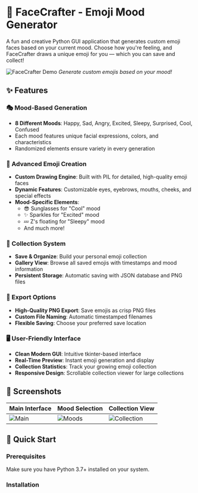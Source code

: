 # 🎨 FaceCrafter - Emoji Mood Generator

A fun and creative Python GUI application that generates custom emoji faces based on your current mood. Choose how you're feeling, and FaceCrafter draws a unique emoji for you — which you can save and collect!

![FaceCrafter Demo](demo/facecrafter_demo.gif)
*Generate custom emojis based on your mood!*

## ✨ Features    

### 🎭 Mood-Based Generation
  
- **8 Different Moods**: Happy, Sad, Angry, Excited, Sleepy, Surprised, Cool, Confused  
- Each mood features unique facial expressions, colors, and characteristics
- Randomized elements ensure variety in every generation

### 🎨 Advanced Emoji Creation
- **Custom Drawing Engine**: Built with PIL for detailed, high-quality emoji faces
- **Dynamic Features**: Customizable eyes, eyebrows, mouths, cheeks, and special effects  
- **Mood-Specific Elements**: 
  - 😎 Sunglasses for "Cool" mood
  - ✨ Sparkles for "Excited" mood  
  - 💤 Z's floating for "Sleepy" mood
  - And much more!

### 📁 Collection System  
- **Save & Organize**: Build your personal emoji collection
- **Gallery View**: Browse all saved emojis with timestamps and mood information
- **Persistent Storage**: Automatic saving with JSON database and PNG files

### 💾 Export Options
- **High-Quality PNG Export**: Save emojis as crisp PNG files
- **Custom File Naming**: Automatic timestamped filenames
- **Flexible Saving**: Choose your preferred save location

### 🖥️ User-Friendly Interface
- **Clean Modern GUI**: Intuitive tkinter-based interface
- **Real-Time Preview**: Instant emoji generation and display
- **Collection Statistics**: Track your growing emoji collection
- **Responsive Design**: Scrollable collection viewer for large collections

## 📸 Screenshots

| Main Interface | Mood Selection | Collection View |
|----------------|----------------|-----------------|
| ![Main](screenshots/main_interface.png) | ![Moods](screenshots/mood_selection.png) | ![Collection](screenshots/collection_view.png) |

## 🚀 Quick Start

### Prerequisites

Make sure you have Python 3.7+ installed on your system.

### Installation
